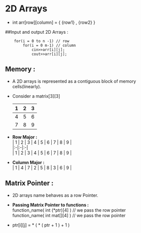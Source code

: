 # 2D Arrays  
- int arr[row][column] = { {row1} , {row2} }    

##Input and output 2D Arrays :   

        for(i = 0 to n -1) // row     
            for(i = 0 m-1) // column    
                cin>>arr[i][j];     
                cout>>arr[i][j];    

## Memory :
- A 2D arrays is represented as a contiguous block of memory cells(linearly).   
- Consider a matrix[3][3]                                

                  
  | 1 | 2 | 3 |        
  |:-|:-|:-|                                                                           
  | 4 | 5 | 6 |                                              
  | 7 | 8 | 9 |                        

- **Row Major :**     
| 1 | 2 | 3 | 4 | 5 | 6 | 7 | 8 | 9 |          
|:-|:-|:-|                
| 1 | 2 | 3 | 4 | 5 | 6 | 7 | 8 | 9 |                    

- **Column Major :**    
    | 1 | 4 | 7 | 2 | 5 | 8 | 3 | 6 | 9 |        

## Matrix Pointer :     
- 2D arrays name behaves as a row Pointer.      

- **Passing Matrix Pointer to functions :**     
    function_name( int (*ptr)[4] ) // we pass the row pointer   
    function_name( int mat[][4]  ) // we pass the row pointer   

- ptr[i][j] = * ( * ( ptr + 1 ) + 1 )       

